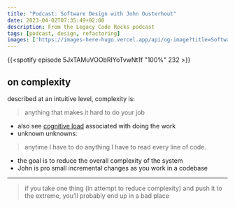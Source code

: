 ```yaml
---
title: "Podcast: Software Design with John Ousterhout"
date: 2023-04-02T07:35:49+02:00
description: From the Legacy Code Rocks podcast
tags: [podcast, design, refactoring]
images: ['https://images-here-hugo.vercel.app/api/og-image?title=Software%20Design%20with%20John%20Ousterhout']
---
```


{{<spotify episode 5JxTAMuVOObRIYoTvwNt1f "100%" 232 >}}

## on complexity
described at an intuitive level, complexity is:
> anything that makes it hard to do your job 

- also see [cognitive load](cognitive-load-theory.md) associated with doing the work
- unknown unknowns:
> anytime I have to do anything I have to read every line of code. 
- the goal is to reduce the overall complexity of the system 
- John is pro small incremental changes as you work in a codebase 
---
> if you take one thing (in attempt to reduce complexity) and push it to the extreme, you’ll probably end up in a bad place
